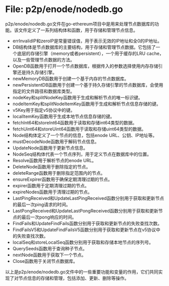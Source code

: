 # File: p2p/enode/nodedb.go

p2p/enode/nodedb.go文件在go-ethereum项目中是用来处理节点数据库的功能。该文件定义了一系列结构体和函数，用于存储和管理节点信息。

- errInvalidIP和zeroIP是常量错误值，用于表示无效的IP地址和全0的IP地址。
- DB结构体是节点数据库的主要结构，用于存储和管理节点数据。它包括了一个底层的存储引擎（memory或者persistent），一个用于缓存的LRU cache，以及一些管理节点数据的方法。
- OpenDB函数用于打开一个节点数据库，根据传入的参数选择使用内存存储引擎还是持久存储引擎。
- newMemoryDB函数用于创建一个基于内存的节点数据库。
- newPersistentDB函数用于创建一个基于持久存储引擎的节点数据库，会使用指定的文件路径和数据库类型。
- nodeKey和splitNodeKey函数用于生成和解析节点的唯一标识键。
- nodeItemKey和splitNodeItemKey函数用于生成和解析节点信息存储的键。
- v5Key用于指定v5协议中的键。
- localItemKey函数用于生成本地节点信息存储的键。
- fetchInt64和storeInt64函数用于读取和存储int64类型的数据。
- fetchUint64和storeUint64函数用于读取和存储uint64类型的数据。
- Node结构体定义了一个节点的信息，包括enode URL、公钥、IP地址等。
- mustDecodeNode函数用于解码节点信息。
- UpdateNode函数用于更新节点信息。
- NodeSeq结构体代表一个节点序列，用于定义节点在数据库中的位置。
- Resolve函数用于解析节点的enode URL。
- DeleteNode函数用于删除指定的节点。
- deleteRange函数用于删除指定范围内的节点。
- ensureExpirer函数用于确保定期清理过期的节点。
- expirer函数用于定期清理过期的节点。
- expireNodes函数用于清理过期的节点。
- LastPingReceived和UpdateLastPingReceived函数分别用于获取和更新节点的最后一次ping请求的时间。
- LastPongReceived和UpdateLastPongReceived函数分别用于获取和更新节点的最后一次pong响应的时间。
- FindFails和UpdateFindFails函数分别用于获取和更新节点的失败查找次数。
- FindFailsV5和UpdateFindFailsV5函数分别用于获取和更新节点在v5协议中的失败查找次数。
- localSeq和storeLocalSeq函数分别用于获取和存储本地节点的序列号。
- QuerySeeds函数用于查询种子节点。
- nextNode函数用于获取下一个节点。
- Close函数用于关闭节点数据库。

以上是p2p/enode/nodedb.go文件中的一些重要功能和变量的作用，它们共同实现了对节点信息的存储和管理，包括添加、更新、删除等操作。

